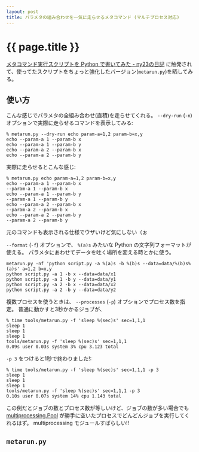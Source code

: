 ```yaml
---
layout: post
title: パラメタの組み合わせを一気に走らせるメタコマンド (マルチプロセス対応)
---
```


# {{ page.title }} #

[メタコマンド実行スクリプトを Python で書いてみた - ny23の日記](http://d.hatena.ne.jp/ny23/20110416/p1)
に触発されて、使ってたスクリプトをちょっと強化したバージョン(`metarun.py`)を晒してみる。

## 使い方 ##

こんな感じでパラメタの全組み合わせ(直積)を走らせてくれる。
`--dry-run` (`-n`) オプションで実際に走らせるコマンドを表示してみる:

    % metarun.py --dry-run echo param-a=1,2 param-b=x,y
    echo --param-a 1 --param-b x
    echo --param-a 1 --param-b y
    echo --param-a 2 --param-b x
    echo --param-a 2 --param-b y

実際に走らせるとこんな感じ:

    % metarun.py echo param-a=1,2 param-b=x,y          
    echo --param-a 1 --param-b x
    --param-a 1 --param-b x
    echo --param-a 1 --param-b y
    --param-a 1 --param-b y
    echo --param-a 2 --param-b x
    --param-a 2 --param-b x
    echo --param-a 2 --param-b y
    --param-a 2 --param-b y

元のコマンドも表示される仕様でウザいけど気にしない（ぉ

`--format` (`-f`) オプションで、 `%(a)s` みたいな Python の文字列フォーマットが使える。
パラメタにあわせてデータを吐く場所を変える時とかに使う。

    metarun.py -nf 'python script.py -a %(a)s -b %(b)s --data=data/%(b)s%(a)s' a=1,2 b=x,y
    python script.py -a 1 -b x --data=data/x1
    python script.py -a 1 -b y --data=data/y1
    python script.py -a 2 -b x --data=data/x2
    python script.py -a 2 -b y --data=data/y2

複数プロセスを使うときは、 `--processes` (`-p`) オプションでプロセス数を指定。
普通に動かすと3秒かかるジョブが、

    % time tools/metarun.py -f 'sleep %(sec)s' sec=1,1,1
    sleep 1
    sleep 1
    sleep 1
    tools/metarun.py -f 'sleep %(sec)s' sec=1,1,1
    0.09s user 0.03s system 3% cpu 3.123 total

`-p 3` をつけると1秒で終わりました!:

    % time tools/metarun.py -f 'sleep %(sec)s' sec=1,1,1 -p 3
    sleep 1
    sleep 1
    sleep 1
    tools/metarun.py -f 'sleep %(sec)s' sec=1,1,1 -p 3
    0.10s user 0.07s system 14% cpu 1.143 total

この例だとジョブの数とプロセス数が等しいけど、ジョブの数が多い場合でも
[multiprocessing.Pool](http://docs.python.org/library/multiprocessing.html#multiprocessing.pool.multiprocessing.Pool)
が勝手に空いたプロセスでどんどんジョブを実行してくれるはず。
multiprocessing モジュールすばらしい!!

## `metarun.py` ##

<script src="https://gist.github.com/953918.js?file=metarun.py">
</script>
